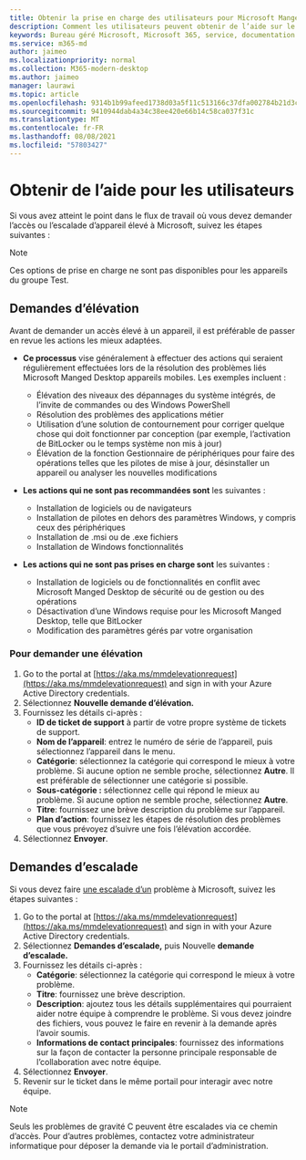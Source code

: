 ```yaml
---
title: Obtenir la prise en charge des utilisateurs pour Microsoft Manged Desktop
description: Comment les utilisateurs peuvent obtenir de l’aide sur le service et les appareils
keywords: Bureau géré Microsoft, Microsoft 365, service, documentation
ms.service: m365-md
author: jaimeo
ms.localizationpriority: normal
ms.collection: M365-modern-desktop
ms.author: jaimeo
manager: laurawi
ms.topic: article
ms.openlocfilehash: 9314b1b99afeed1738d03a5f11c513166c37dfa002784b21d3c3b461183b0077
ms.sourcegitcommit: 9410944dab4a34c38ee420e66b14c58ca037f31c
ms.translationtype: MT
ms.contentlocale: fr-FR
ms.lasthandoff: 08/08/2021
ms.locfileid: "57803427"
---
```

# <a name="getting-help-for-users"></a>Obtenir de l’aide pour les utilisateurs

Si vous avez atteint le [](../service-description/user-support.md) point dans le flux de travail où vous devez demander l’accès ou l’escalade d’appareil élevé à Microsoft, suivez les étapes suivantes :
 
>[!NOTE]
>Ces options de prise en charge ne sont pas disponibles pour les appareils du groupe Test.

## <a name="elevation-requests"></a>Demandes d’élévation

Avant de demander un accès élevé à un appareil, il est préférable de passer en revue les actions les mieux adaptées.

- **Ce processus** vise généralement à effectuer des actions qui seraient régulièrement effectuées lors de la résolution des problèmes liés Microsoft Manged Desktop appareils mobiles. Les exemples incluent :
    - Élévation des niveaux des dépannages du système intégrés, de l’invite de commandes ou des Windows PowerShell
    - Résolution des problèmes des applications métier
    - Utilisation d’une solution de contournement pour corriger quelque chose qui doit fonctionner par conception (par exemple, l’activation de BitLocker ou le temps système non mis à jour)
    - Élévation de la fonction Gestionnaire de périphériques pour faire des opérations telles que les pilotes de mise à jour, désinstaller un appareil ou analyser les nouvelles modifications

- **Les actions qui ne sont pas recommandées sont** les suivantes :
    - Installation de logiciels ou de navigateurs
    - Installation de pilotes en dehors des paramètres Windows, y compris ceux des périphériques
    - Installation de .msi ou de .exe fichiers
    - Installation de Windows fonctionnalités

- **Les actions qui ne sont pas prises en charge sont** les suivantes :
    - Installation de logiciels ou de fonctionnalités en conflit avec Microsoft Manged Desktop de sécurité ou de gestion ou des opérations
    - Désactivation d’une Windows requise pour les Microsoft Manged Desktop, telle que BitLocker
    - Modification des paramètres gérés par votre organisation

### <a name="to-request-elevation"></a>Pour demander une élévation

1. Go to the portal at [https://aka.ms/mmdelevationrequest](https://aka.ms/mmdelevationrequest) and sign in with your Azure Active Directory credentials.
2. Sélectionnez **Nouvelle demande d’élévation.**
3. Fournissez les détails ci-après :
    - **ID de ticket de support** à partir de votre propre système de tickets de support.
    - **Nom de l’appareil**: entrez le numéro de série de l’appareil, puis sélectionnez l’appareil dans le menu.
    - **Catégorie**: sélectionnez la catégorie qui correspond le mieux à votre problème. Si aucune option ne semble proche, sélectionnez **Autre**. Il est préférable de sélectionner une catégorie si possible.
    - **Sous-catégorie :** sélectionnez celle qui répond le mieux au problème. Si aucune option ne semble proche, sélectionnez **Autre**.
    - **Titre**: fournissez une brève description du problème sur l’appareil.
    - **Plan d’action**: fournissez les étapes de résolution des problèmes que vous prévoyez d’suivre une fois l’élévation accordée. 
4. Sélectionnez **Envoyer**.


## <a name="escalation-requests"></a>Demandes d’escalade


Si vous devez faire [une escalade d’un](../service-description/user-support.md#escalation-portal) problème à Microsoft, suivez les étapes suivantes :

1. Go to the portal at [https://aka.ms/mmdelevationrequest](https://aka.ms/mmdelevationrequest) and sign in with your Azure Active Directory credentials.
2. Sélectionnez **Demandes d’escalade,** puis Nouvelle **demande d’escalade.**
3. Fournissez les détails ci-après :
    - **Catégorie**: sélectionnez la catégorie qui correspond le mieux à votre problème.
    - **Titre**: fournissez une brève description.
    - **Description**: ajoutez tous les détails supplémentaires qui pourraient aider notre équipe à comprendre le problème. Si vous devez joindre des fichiers, vous pouvez le faire en revenir à la demande après l’avoir soumis.
    - **Informations de contact principales**: fournissez des informations sur la façon de contacter la personne principale responsable de l’collaboration avec notre équipe.
4. Sélectionnez **Envoyer**.
5. Revenir sur le ticket dans le même portail pour interagir avec notre équipe.

> [!NOTE]
> Seuls les problèmes de gravité C peuvent être escalades via ce chemin d’accès. Pour d’autres problèmes, contactez votre administrateur informatique pour déposer la demande via le portail d’administration.
